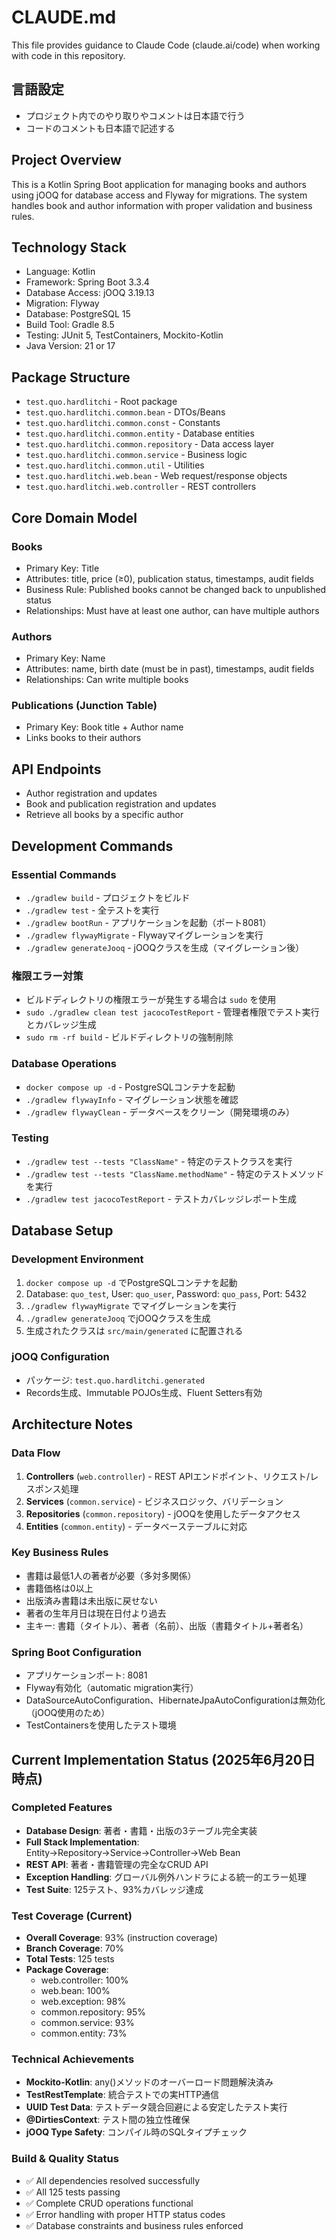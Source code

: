 # CLAUDE.md

This file provides guidance to Claude Code (claude.ai/code) when working with code in this repository.

## 言語設定
- プロジェクト内でのやり取りやコメントは日本語で行う
- コードのコメントも日本語で記述する

## Project Overview
This is a Kotlin Spring Boot application for managing books and authors using jOOQ for database access and Flyway for migrations. The system handles book and author information with proper validation and business rules.

## Technology Stack
- Language: Kotlin
- Framework: Spring Boot 3.3.4
- Database Access: jOOQ 3.19.13
- Migration: Flyway
- Database: PostgreSQL 15
- Build Tool: Gradle 8.5
- Testing: JUnit 5, TestContainers, Mockito-Kotlin
- Java Version: 21 or 17

## Package Structure
- `test.quo.hardlitchi` - Root package
- `test.quo.hardlitchi.common.bean` - DTOs/Beans
- `test.quo.hardlitchi.common.const` - Constants
- `test.quo.hardlitchi.common.entity` - Database entities
- `test.quo.hardlitchi.common.repository` - Data access layer
- `test.quo.hardlitchi.common.service` - Business logic
- `test.quo.hardlitchi.common.util` - Utilities  
- `test.quo.hardlitchi.web.bean` - Web request/response objects
- `test.quo.hardlitchi.web.controller` - REST controllers

## Core Domain Model
### Books
- Primary Key: Title
- Attributes: title, price (≥0), publication status, timestamps, audit fields
- Business Rule: Published books cannot be changed back to unpublished status
- Relationships: Must have at least one author, can have multiple authors

### Authors  
- Primary Key: Name
- Attributes: name, birth date (must be in past), timestamps, audit fields
- Relationships: Can write multiple books

### Publications (Junction Table)
- Primary Key: Book title + Author name
- Links books to their authors

## API Endpoints
- Author registration and updates
- Book and publication registration and updates  
- Retrieve all books by a specific author

## Development Commands
### Essential Commands
- `./gradlew build` - プロジェクトをビルド
- `./gradlew test` - 全テストを実行
- `./gradlew bootRun` - アプリケーションを起動（ポート8081）
- `./gradlew flywayMigrate` - Flywayマイグレーションを実行
- `./gradlew generateJooq` - jOOQクラスを生成（マイグレーション後）

### 権限エラー対策
- ビルドディレクトリの権限エラーが発生する場合は `sudo` を使用
- `sudo ./gradlew clean test jacocoTestReport` - 管理者権限でテスト実行とカバレッジ生成
- `sudo rm -rf build` - ビルドディレクトリの強制削除

### Database Operations
- `docker compose up -d` - PostgreSQLコンテナを起動
- `./gradlew flywayInfo` - マイグレーション状態を確認
- `./gradlew flywayClean` - データベースをクリーン（開発環境のみ）

### Testing
- `./gradlew test --tests "ClassName"` - 特定のテストクラスを実行
- `./gradlew test --tests "ClassName.methodName"` - 特定のテストメソッドを実行
- `./gradlew test jacocoTestReport` - テストカバレッジレポート生成

## Database Setup
### Development Environment
1. `docker compose up -d` でPostgreSQLコンテナを起動
2. Database: `quo_test`, User: `quo_user`, Password: `quo_pass`, Port: 5432
3. `./gradlew flywayMigrate` でマイグレーションを実行
4. `./gradlew generateJooq` でjOOQクラスを生成
5. 生成されたクラスは `src/main/generated` に配置される

### jOOQ Configuration
- パッケージ: `test.quo.hardlitchi.generated`
- Records生成、Immutable POJOs生成、Fluent Setters有効

## Architecture Notes
### Data Flow
1. **Controllers** (`web.controller`) - REST APIエンドポイント、リクエスト/レスポンス処理
2. **Services** (`common.service`) - ビジネスロジック、バリデーション
3. **Repositories** (`common.repository`) - jOOQを使用したデータアクセス
4. **Entities** (`common.entity`) - データベーステーブルに対応

### Key Business Rules
- 書籍は最低1人の著者が必要（多対多関係）
- 書籍価格は0以上
- 出版済み書籍は未出版に戻せない
- 著者の生年月日は現在日付より過去
- 主キー: 書籍（タイトル）、著者（名前）、出版（書籍タイトル+著者名）

### Spring Boot Configuration
- アプリケーションポート: 8081
- Flyway有効化（automatic migration実行）
- DataSourceAutoConfiguration、HibernateJpaAutoConfigurationは無効化（jOOQ使用のため）
- TestContainersを使用したテスト環境

## Current Implementation Status (2025年6月20日時点)

### Completed Features
- **Database Design**: 著者・書籍・出版の3テーブル完全実装
- **Full Stack Implementation**: Entity→Repository→Service→Controller→Web Bean
- **REST API**: 著者・書籍管理の完全なCRUD API
- **Exception Handling**: グローバル例外ハンドラによる統一的エラー処理
- **Test Suite**: 125テスト、93%カバレッジ達成

### Test Coverage (Current)
- **Overall Coverage**: 93% (instruction coverage)
- **Branch Coverage**: 70%
- **Total Tests**: 125 tests
- **Package Coverage**:
  - web.controller: 100%
  - web.bean: 100%  
  - web.exception: 98%
  - common.repository: 95%
  - common.service: 93%
  - common.entity: 73%

### Technical Achievements
- **Mockito-Kotlin**: any()メソッドのオーバーロード問題解決済み
- **TestRestTemplate**: 統合テストでの実HTTP通信
- **UUID Test Data**: テストデータ競合回避による安定したテスト実行
- **@DirtiesContext**: テスト間の独立性確保
- **jOOQ Type Safety**: コンパイル時のSQLタイプチェック

### Build & Quality Status
- ✅ All dependencies resolved successfully
- ✅ All 125 tests passing
- ✅ Complete CRUD operations functional
- ✅ Error handling with proper HTTP status codes
- ✅ Database constraints and business rules enforced